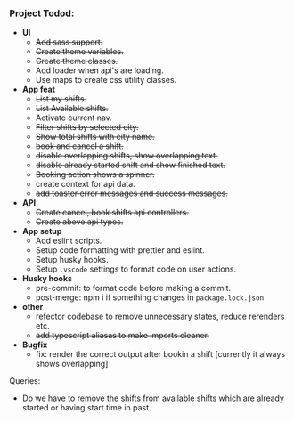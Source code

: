 ### Project Todod:
- **UI**
    - ~~Add sass support.~~
    - ~~Create theme variables.~~
    - ~~Create theme classes.~~
    - Add loader when api's are loading.
    - Use maps to create css utility classes.
- **App feat**
    - ~~List my shifts.~~
    - ~~List Available shifts.~~
    - ~~Activate current nav.~~
    - ~~Filter shifts by selected city.~~
    - ~~Show total shifts with city name.~~
    - ~~book and cancel a shift.~~
    - ~~disable overlapping shifts, show overlapping text.~~
    - ~~disable already started shift and show finished text.~~
    - ~~Booking action shows a spinner.~~
    - create context for api data.
    - ~~add toaster error messages and success messages.~~
- **API**
    - ~~Create cancel, book shifts api controllers.~~
    - ~~Create above api types.~~
- **App setup**
    - Add eslint scripts.
    - Setup code formatting with prettier and eslint.
    - Setup husky hooks.
    - Setup `.vscode` settings to format code on user actions.
- **Husky hooks**
    - pre-commit: to format code before making a commit.
    - post-merge: npm i if something changes in `package.lock.json` 
- **other**
    - refector codebase to remove unnecessary states, reduce rerenders etc.
    - ~~add typescript aliasas to make imports cleaner.~~
- **Bugfix**
    - fix: render the correct output after bookin a shift [currently it always shows overlapping]


Queries: 
- Do we have to remove the shifts from available shifts which are already started or having start time in past.


